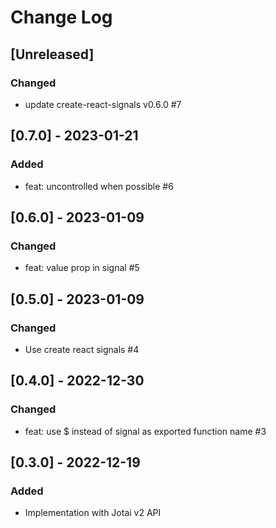 # Change Log

## [Unreleased]
### Changed
- update create-react-signals v0.6.0 #7

## [0.7.0] - 2023-01-21
### Added
- feat: uncontrolled when possible #6

## [0.6.0] - 2023-01-09
### Changed
- feat: value prop in signal #5

## [0.5.0] - 2023-01-09
### Changed
- Use create react signals #4

## [0.4.0] - 2022-12-30
### Changed
- feat: use $ instead of signal as exported function name #3

## [0.3.0] - 2022-12-19
### Added
- Implementation with Jotai v2 API
